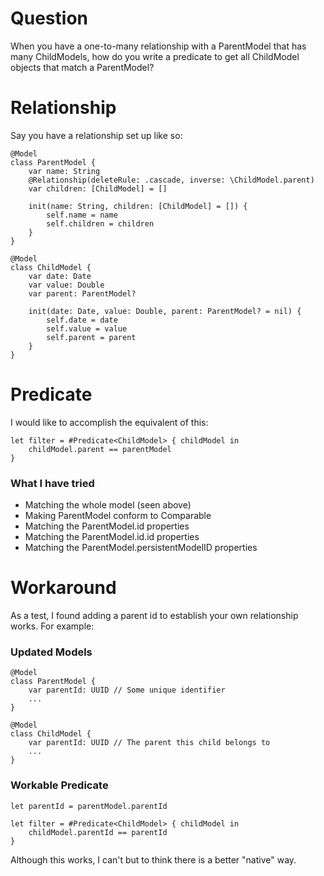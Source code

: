 # Question
When you have a one-to-many relationship with a ParentModel that has many ChildModels, how do you write a predicate to get all ChildModel objects that match a ParentModel?

# Relationship
Say you have a relationship set up like so:

    @Model
    class ParentModel {
        var name: String
        @Relationship(deleteRule: .cascade, inverse: \ChildModel.parent)
        var children: [ChildModel] = []
        
        init(name: String, children: [ChildModel] = []) {
            self.name = name
            self.children = children
        }
    }

    @Model
    class ChildModel {
        var date: Date
        var value: Double
        var parent: ParentModel?
        
        init(date: Date, value: Double, parent: ParentModel? = nil) {
            self.date = date
            self.value = value
            self.parent = parent
        }
    }

# Predicate
I would like to accomplish the equivalent of this:

    let filter = #Predicate<ChildModel> { childModel in
        childModel.parent == parentModel
    }

### What I have tried
- Matching the whole model (seen above)
- Making ParentModel conform to Comparable
- Matching the ParentModel.id properties
- Matching the ParentModel.id.id properties
- Matching the ParentModel.persistentModelID properties

# Workaround
As a test, I found adding a parent id to establish your own relationship works.
For example:

### Updated Models
    @Model
    class ParentModel {
        var parentId: UUID // Some unique identifier
        ...
    }

    @Model
    class ChildModel {
        var parentId: UUID // The parent this child belongs to
        ...
    }

### Workable Predicate
    
    let parentId = parentModel.parentId
    
    let filter = #Predicate<ChildModel> { childModel in
        childModel.parentId == parentId
    }

Although this works, I can't but to think there is a better "native" way.
